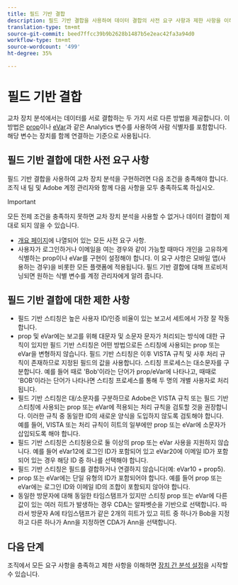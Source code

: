 ```yaml
---
title: 필드 기반 결합
description: 필드 기반 결합을 사용하여 데이터 결합의 사전 요구 사항과 제한 사항을 이해합니다.
translation-type: tm+mt
source-git-commit: beed7ffcc39b9b2628b1487b5e2eac42fa3a94d0
workflow-type: tm+mt
source-wordcount: '499'
ht-degree: 35%

---
```



# 필드 기반 결합

교차 장치 분석에서는 데이터를 서로 결합하는 두 가지 서로 다른 방법을 제공합니다. 이 방법은 [prop](/help/implement/vars/page-vars/prop.md)이나 [eVar](/help/implement/vars/page-vars/evar.md)과 같은 Analytics 변수를 사용하여 사람 식별자를 포함합니다. 해당 변수는 장치를 함께 연결하는 기준으로 사용됩니다.

## 필드 기반 결합에 대한 사전 요구 사항

필드 기반 결합을 사용하여 교차 장치 분석을 구현하려면 다음 조건을 충족해야 합니다. 조직 내 팀 및 Adobe 계정 관리자와 함께 다음 사항을 모두 충족하도록 하십시오.

>[!IMPORTANT]
>
>모든 전제 조건을 충족하지 못하면 교차 장치 분석을 사용할 수 없거나 데이터 결합이 제대로 되지 않을 수 있습니다.

* [개요 페이지](overview.md)에 나열되어 있는 모든 사전 요구 사항.
* 사용자가 로그인하거나 이메일을 여는 경우와 같이 가능할 때마다 개인을 고유하게 식별하는 prop이나 eVar를 구현이 설정해야 합니다. 이 요구 사항은 모바일 앱(사용하는 경우)을 비롯한 모든 플랫폼에 적용됩니다. 필드 기반 결합에 대해 프로비저닝되면 원하는 식별 변수를 계정 관리자에게 알려 줍니다.

## 필드 기반 결합에 대한 제한 사항

* 필드 기반 스티칭은 높은 사용자 ID/인증 비율이 있는 보고서 세트에서 가장 잘 작동합니다.
* prop 및 eVar에는 보고를 위해 대문자 및 소문자 문자가 처리되는 방식에 대한 규칙이 있지만 필드 기반 스티칭은 어떤 방법으로든 스티칭에 사용되는 prop 또는 eVar을 변형하지 않습니다. 필드 기반 스티칭은 이후 VISTA 규칙 및 사후 처리 규칙이 존재하므로 지정된 필드의 값을 사용합니다. 스티칭 프로세스는 대소문자를 구분합니다. 예를 들어 때로 &#39;Bob&#39;이라는 단어가 prop/eVar에 나타나고, 때때로 &#39;BOB&#39;이라는 단어가 나타나면 스티칭 프로세스를 통해 두 명의 개별 사용자로 처리됩니다.
* 필드 기반 스티칭은 대/소문자를 구분하므로 Adobe은 VISTA 규칙 또는 필드 기반 스티칭에 사용되는 prop 또는 eVar에 적용되는 처리 규칙을 검토할 것을 권장합니다. 이러한 규칙 중 동일한 ID의 새로운 양식을 도입하지 않도록 검토해야 합니다. 예를 들어, VISTA 또는 처리 규칙이 히트의 일부에만 prop 또는 eVar에 소문자가 삽입되도록 해야 합니다.
* 필드 기반 스티칭은 스티칭용으로 둘 이상의 prop 또는 eVar 사용을 지원하지 않습니다. 예를 들어 eVar12에 로그인 ID가 포함되어 있고 eVar20에 이메일 ID가 포함되어 있는 경우 해당 ID 중 하나를 선택해야 합니다.
* 필드 기반 스티칭은 필드를 결합하거나 연결하지 않습니다(예: eVar10 + prop5).
* prop 또는 eVar에는 단일 유형의 ID가 포함되어야 합니다. 예를 들어 prop 또는 eVar에는 로그인 ID와 이메일 ID의 조합이 포함되지 않아야 합니다.
* 동일한 방문자에 대해 동일한 타임스탬프가 있지만 스티칭 prop 또는 eVar에 다른 값이 있는 여러 히트가 발생하는 경우 CDA는 알파벳순을 기반으로 선택합니다. 따라서 방문자 A에 타임스탬프가 같은 2개의 히트가 있고 히트 중 하나가 Bob을 지정하고 다른 하나가 Ann을 지정하면 CDA가 Ann을 선택합니다.


## 다음 단계

조직에서 모든 요구 사항을 충족하고 제한 사항을 이해하면 [장치 간 분석 설정](setup.md)을 시작할 수 있습니다.
